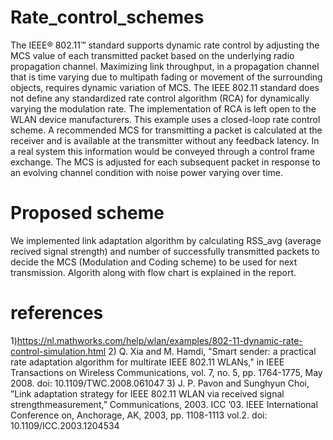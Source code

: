 # Rate_control_schemes

The IEEE® 802.11™ standard supports dynamic rate control by adjusting the MCS value of each transmitted packet based on the underlying radio propagation channel. Maximizing link throughput, in a propagation channel that is time varying due to multipath fading or movement of the surrounding objects, requires dynamic variation of MCS. The IEEE 802.11 standard does not define any standardized rate control algorithm (RCA) for dynamically varying the modulation rate. The implementation of RCA is left open to the WLAN device manufacturers. This example uses a closed-loop rate control scheme. A recommended MCS for transmitting a packet is calculated at the receiver and is available at the transmitter without any feedback latency. In a real system this information would be conveyed through a control frame exchange. The MCS is adjusted for each subsequent packet in response to an evolving channel condition with noise power varying over time.


# Proposed scheme

We implemented link adaptation algorithm by calculating RSS_avg (average recived signal strength) and number of successfully transmitted packets to decide the MCS (Modulation and Coding scheme) to be used for next transmission. Algorith along with flow chart is explained in the report.



# references
1)https://nl.mathworks.com/help/wlan/examples/802-11-dynamic-rate-control-simulation.html
2) Q. Xia and M. Hamdi, "Smart sender: a practical rate adaptation algorithm for multirate IEEE 802.11 WLANs," in IEEE Transactions on Wireless Communications, vol. 7, no. 5, pp. 1764-1775, May 2008.
doi: 10.1109/TWC.2008.061047
3) J. P. Pavon and Sunghyun Choi, ”Link adaptation strategy for IEEE 802.11 WLAN via received signal strengthmeasurement,” Communications, 2003. ICC ’03. IEEE International Conference on, Anchorage, AK, 2003, pp. 1108-1113 vol.2. doi: 10.1109/ICC.2003.1204534
